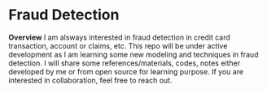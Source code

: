 # Fraud Detection

**Overview**
I am alsways interested in fraud detection in credit card transaction, account or claims, etc. This repo will be under active development as I am learning some new modeling and techniques in fraud detection. I will share some references/materials, codes, notes either developed by me or from open source for learning purpose. If you are interested in collaboration, feel free to reach out. 
